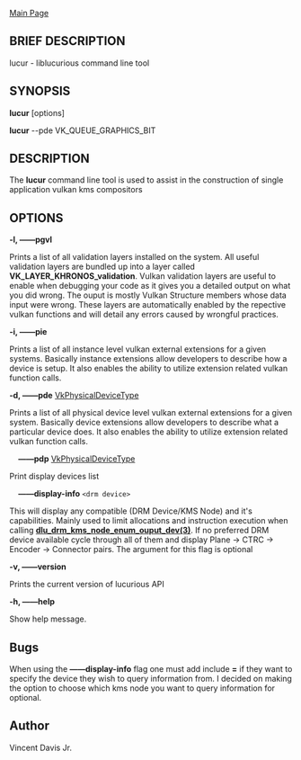 <a href="https://easyip2023.github.io/lucurious-docs/" class="button">Main Page</a>

## BRIEF DESCRIPTION

lucur - liblucurious command line tool

## SYNOPSIS
**lucur** [options]

**lucur** --pde VK_QUEUE_GRAPHICS_BIT

## DESCRIPTION

The **lucur** command line tool is used to assist in the construction of single application vulkan kms compositors

## OPTIONS

**-l, &mdash;&mdash;pgvl**

Prints a list of all validation layers installed on the system. All useful validation layers are
bundled up into a layer called **VK_LAYER_KHRONOS_validation**. Vulkan validation layers are useful to enable when debugging
your code as it gives you a detailed output on what you did wrong. The ouput is mostly Vulkan Structure members whose data input were wrong.
These layers are automatically enabled by the repective vulkan functions and will detail any errors caused by wrongful practices.

**-i, &mdash;&mdash;pie**

Prints a list of all instance level vulkan external extensions for a given systems. Basically instance extensions
allow developers to describe how a device is setup. It also enables the ability to utilize extension related vulkan function calls.

**-d, &mdash;&mdash;pde** [VkPhysicalDeviceType](https://www.khronos.org/registry/vulkan/specs/1.2-extensions/man/html/VkPhysicalDeviceType.html)

Prints a list of all physical device level vulkan external extensions for a given system. Basically device extensions
allow developers to describe what a particular device does. It also enables the ability to utilize extension related vulkan function calls.

&nbsp;&nbsp;&nbsp;&nbsp;**&mdash;&mdash;pdp** [VkPhysicalDeviceType](https://www.khronos.org/registry/vulkan/specs/1.2-extensions/man/html/VkPhysicalDeviceType.html)

Print display devices list

&nbsp;&nbsp;&nbsp;&nbsp;**&mdash;&mdash;display-info** `<drm device>`

This will display any compatible (DRM Device/KMS Node) and it's capabilities. Mainly used to limit allocations and instruction
execution when calling **[dlu_drm_kms_node_enum_ouput_dev(3)](https://easyip2023.github.io/lucurious-docs/api/dlu_drm_kms_node_enum_ouput_dev)**. If no
preferred DRM device available cycle through all of them and display Plane -> CTRC -> Encoder -> Connector pairs. The argument for this flag is optional

**-v, &mdash;&mdash;version**

Prints the current version of lucurious API

**-h, &mdash;&mdash;help**

Show help message.

## Bugs
When using the **&mdash;&mdash;display-info** flag one must add include **=** if they want to specify the device they wish to query information from.
I decided on making the option to choose which kms node you want to query information for optional.

## Author
Vincent Davis Jr.
